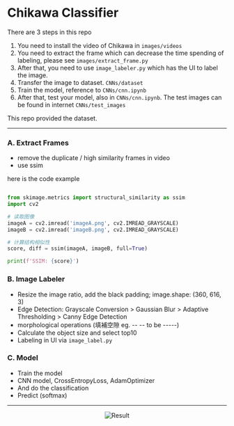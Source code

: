 # Chikawa Classifier

There are 3 steps in this repo

1. You need to install the video of Chikawa in `images/videos`
2. You need to extract the frame which can decrease the time spending of labeling, please see `images/extract_frame.py`
3. After that, you need to use `image_labeler.py` which has the UI to label the image.
4. Transfer the image to dataset. `CNNs/dataset`
5. Train the model, reference to `CNNs/cnn.ipynb`
6. After that, test your model, also in `CNNs/cnn.ipynb`. The test images can be found in internet `CNNs/test_images`

This repo provided the dataset.

---

### A. Extract  Frames
- remove the duplicate / high similarity frames in video
- use ssim

here is the code example

```python

from skimage.metrics import structural_similarity as ssim
import cv2

# 读取图像
imageA = cv2.imread('imageA.png', cv2.IMREAD_GRAYSCALE)
imageB = cv2.imread('imageB.png', cv2.IMREAD_GRAYSCALE)

# 计算结构相似性
score, diff = ssim(imageA, imageB, full=True)

print(f'SSIM: {score}')

```

### B. Image Labeler
- Resize the image ratio, add the black padding; image.shape: (360, 616, 3)
- Edge Detection: Grayscale Conversion > Gaussian Blur > Adaptive Thresholding > Canny Edge Detection
- morphological operations (填補空隙 eg. -- -- to be -----)
- Calculate the object size and select top10
- Labeling in UI via  `image_label.py`

### C. Model
- Train the model 
- CNN model, CrossEntropyLoss, AdamOptimizer
- And do the classification
- Predict (softmax)
  
---

<p align="center">
  <img src="resulkt.jpg" alt="Result">
</p>